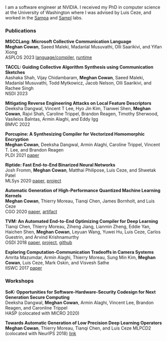 I am a software engineer at NVIDIA. 
I received my PhD in computer science at the University of Washington where I was advised by Luis Ceze, and worked in the [Sampa](https://sampa.cs.washington.edu/new/index.html) and [Sampl](http://sampl.cs.washington.edu/) labs.

### Publications 

**MSCCLang: Microsoft Collective Communication Language**  
**Meghan Cowan**, Saeed Maleki, Madanlal Musuvathi, Olli Saarikivi, and Yifan Xiong  
ASPLOS 2023 [language/compiler](https://github.com/microsoft/msccl-tools), [runtime](https://github.com/microsoft/msccl)

**TACCL: Guiding Collective Algorithm Synthesis using Communication Sketches**  
Aashaka Shah, Vijay Chidambaram, **Meghan Cowan**, Saeed Maleki, Madanlal Musuvathi, Todd Mytkowicz, Jacob Nelson, Olli Saarikivi, and Rachee Singh  
NSDI 2023

**Mitigating Reverse Engineering Attacks on Local Feature Descriptors**  
Deeksha Dangwal, Vincent T Lee, Hyo Jin Kim, Tianwei Shen, **Meghan Cowan**, Rajvi Shah, Caroline Trippel,
Brandon Reagen, Timothy Sherwood, Vasileios Balntas, Armin Alaghi, and Eddy Igg  
BMVC 2022

**Porcupine: A Synthesizing Compiler for Vectorized Homomorphic Encryption**  
**Meghan Cowan**, Deeksha Dangwal, Armin Alaghi, Caroline Trippel, Vincent T. Lee, and Brandon Reagen  
PLDI 2021 [paper](docs/porcupine-pldi-2021.pdf)

**Riptide: Fast End-to-End Binarized Neural Networks**   
Josh Fromm, **Meghan Cowan**, Matthai Philipose, Luis Ceze, and Shwetak Patel  
MLSys 2020 [paper](docs/riptide-mlsys-2020.pdf), [project](https://github.com/jwfromm/Riptide)

**Automatic Generation of High-Performance Quantized Machine Learning Kernels**  
**Meghan Cowan**, Thierry Moreau, Tianqi Chen, James Bornholt, and Luis Ceze  
CGO 2020 [paper](docs/quantized-cgo-2020.pdf), [artifact](https://github.com/cowanmeg/cgo-artifact-2020)

**TVM: An Automated End-to-End Optimizing Compiler for Deep Learning**  
Tianqi Chen, Thierry Moreau, Ziheng Jiang, Lianmin Zheng, Eddie Yan, Haichen Shen, **Meghan Cowan**, Leyuan Wang, Yuwei Hu, Luis Ceze, Carlos Guestrin, and Arvind Krishnamurthy  
OSDI 2018 [paper](https://www.usenix.org/conference/osdi18/presentation/chen), [project](https://tvm.ai), [github](https://github.com/dmlc/tvm)

**Exploring Computation-Communication Tradeoffs in Camera Systems**  
Amrita Mazumdar, Armin Alaghi, Thierry Moreau, Sung Min Kim, **Meghan Cowan**, Luis Ceze, Mark Oskin, and Visvesh Sathe  
IISWC 2017 [paper](https://ieeexplore.ieee.org/document/8167775/)


### Workshops
**SoK: Opportunities for Software-Hardware-Security Codesign for Next Generation Secure Computing**   
Deeksha Dangwal, **Meghan Cowan**, Armin Alaghi, Vincent Lee, Brandon Reagen, and Caronline Trippel  
HASP (colocated with MICRO 2020)


**Towards Automatic Generation of Low Precision Deep Learning Operators**  
**Meghan Cowan**, Thierry Moreau, Tianqi Chen, and Luis Ceze
MLPCD2 (colocated with NeurIPS 2018) [link](https://sites.google.com/view/nips-2018-on-device-ml/home?authuser=0) 
